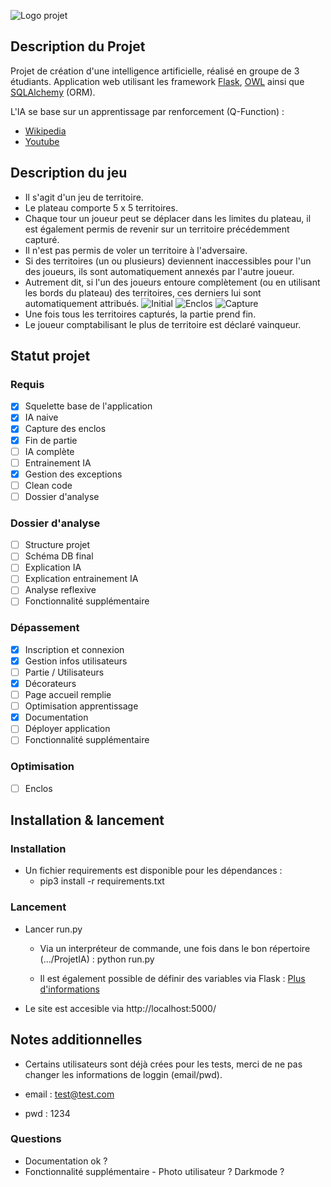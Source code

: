 ![Logo projet](https://i.ibb.co/ftvWCkY/258521491-421855366159472-2338510668152101421-n.png)

## Description du Projet
Projet de création d'une intelligence artificielle, réalisé en groupe de 3 étudiants.
Application web utilisant les framework [Flask](https://flask.palletsprojects.com/en/2.0.x/), [OWL](https://github.com/odoo/owl) ainsi que [SQLAlchemy](https://www.sqlalchemy.org/) (ORM).

L'IA se base sur un apprentissage par renforcement (Q-Function) :

- [Wikipedia](https://fr.wikipedia.org/wiki/Q-learning)
- [Youtube](https://www.youtube.com/watch?v=a0bVIyIJ074&t=747s)

## Description du jeu 
- Il s'agit d'un jeu de territoire.
- Le plateau comporte 5 x 5 territoires.
- Chaque tour un joueur peut se déplacer dans les limites du plateau, il est également permis de revenir sur un territoire précédemment capturé.
- Il n'est pas permis de voler un territoire à l'adversaire.
- Si des territoires (un ou plusieurs) deviennent inaccessibles pour l'un des joueurs, ils sont automatiquement annexés par l'autre joueur.
- Autrement dit, si l'un des joueurs entoure complètement (ou en utilisant les bords du plateau) des territoires, ces derniers lui sont automatiquement attribués.
![Initial](https://i.ibb.co/Cn8XZ2k/1.png)
![Enclos](https://i.ibb.co/gM9qQXZ/2.png)
![Capture](https://i.ibb.co/Y3XL15K/3.png)
- Une fois tous les territoires capturés, la partie prend fin.
- Le joueur comptabilisant le plus de territoire est déclaré vainqueur.

## Statut projet
### Requis
- [x] Squelette base de l'application
- [x] IA naive
- [x] Capture des enclos
- [x] Fin de partie
- [ ] IA complète
- [ ] Entrainement IA
- [x] Gestion des exceptions
- [ ] Clean code
- [ ] Dossier d'analyse
### Dossier d'analyse
- [ ] Structure projet
- [ ] Schéma DB final
- [ ] Explication IA
- [ ] Explication entrainement IA
- [ ] Analyse reflexive 
- [ ] Fonctionnalité supplémentaire
### Dépassement
- [x] Inscription et connexion
- [x] Gestion infos utilisateurs
- [ ] Partie / Utilisateurs
- [x] Décorateurs
- [ ] Page accueil remplie
- [ ] Optimisation apprentissage 
- [x] Documentation
- [ ] Déployer application
- [ ] Fonctionnalité supplémentaire
### Optimisation 
- [ ] Enclos

## Installation & lancement
### Installation
- Un fichier requirements est disponible pour les dépendances :
	- pip3 install -r requirements.txt
### Lancement
- Lancer run.py
	- Via un interpréteur de commande, une fois dans le bon répertoire (.../ProjetIA) : python run.py

	- Il est également possible de définir des variables via Flask : [Plus d'informations](https://flask.palletsprojects.com/en/2.0.x/cli/)

- Le site est accesible via http://localhost:5000/

## Notes additionnelles 
- Certains utilisateurs sont déjà crées pour les tests, merci de ne pas changer les informations de loggin (email/pwd).

- email : test@test.com
- pwd : 1234

### Questions
- Documentation ok ?
- Fonctionnalité supplémentaire - Photo utilisateur ? Darkmode ?



